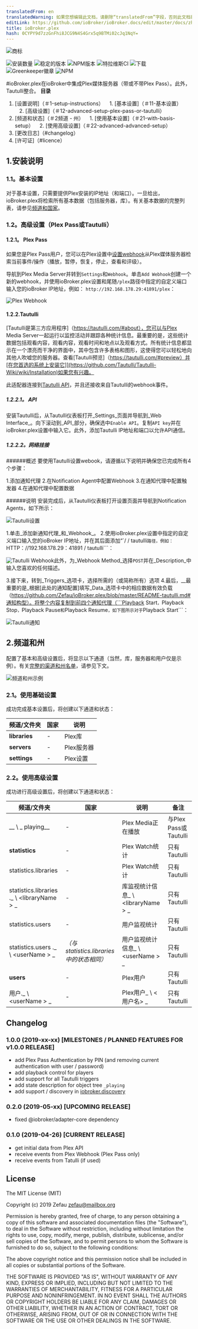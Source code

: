 ```yaml
---
translatedFrom: en
translatedWarning: 如果您想编辑此文档，请删除“translatedFrom”字段，否则此文档将再次自动翻译
editLink: https://github.com/ioBroker/ioBroker.docs/edit/master/docs/zh-cn/adapterref/iobroker.plex/README.md
title: ioBroker.plex
hash: 0CYPY9d7zzGnFhi8JCG9N4S4Grx5q9BTMi02cJq1NqY=
---
```

![商标](https://raw.githubusercontent.com/Zefau/ioBroker.plex/master/admin/plex.jpg)

![安装数量](http://iobroker.live/badges/plex-installed.svg)
![稳定的版本](http://iobroker.live/badges/plex-stable.svg)
![NPM版本](http://img.shields.io/npm/v/iobroker.plex.svg)
![特拉维斯CI](https://travis-ci.org/Zefau/ioBroker.plex.svg?branch=master)
![下载](https://img.shields.io/npm/dm/iobroker.plex.svg)
![Greenkeeper徽章](https://badges.greenkeeper.io/Zefau/ioBroker.plex.svg)
![NPM](https://nodei.co/npm/iobroker.plex.png?downloads=true)

#ioBroker.plex在ioBroker中集成Plex媒体服务器（带或不带Plex Pass）。此外，Tautulli整合。
**目录**

1. [设置说明]（＃1-setup-instructions）
   1. [基本设置]（＃11-基本设置）
   2. [高级设置]（＃12-advanced-setup-plex-pass-or-tautulli）
2. [频道和状态]（＃2频道 - 州）
   1. [使用基本设置]（＃21-with-basis-setup）
   2. [使用高级设置]（＃22-advanced-advanced-setup）
3. [更改日志]（#changelog）
4. [许可证]（#licence）

## 1.安装说明
### 1.1。基本设置
对于基本设置，只需要提供Plex安装的IP地址（和端口）。一旦给出，ioBroker.plex将检索所有基本数据（包括服务器，库）。有关基本数据的完整列表，请参见[频道和国家](#21-with-basis-setup)。

### 1.2。高级设置（Plex Pass或Tautulli）
#### 1.2.1。 Plex Pass
如果您是Plex Pass用户，您可以在Plex设置中[设置webhook](https://support.plex.tv/articles/115002267687-webhooks/#toc-0)从Plex媒体服务器检索当前事件/操作（播放，暂停，恢复，停止，查看和评级）。

导航到Plex Media Server并转到```Settings```和```Webhook```。单击```Add Webhook```创建一个新的webhook，并使用ioBroker.plex设置和尾随```/plex```路径中指定的自定义端口输入您的ioBroker IP地址，例如： ```http://192.168.178.29:41891/plex```：

![Plex Webhook](https://raw.githubusercontent.com/Zefau/ioBroker.plex/master/img/screenshot_plex-webhook.png)

#### 1.2.2.Tautulli
[Tautulli是第三方应用程序]（https://tautulli.com/#about），您可以与Plex Media Server一起运行以监控活动并跟踪各种统计信息。最重要的是，这些统计数据包括观看内容，观看内容，观看时间和地点以及观看方式。所有统计信息都显示在一个漂亮而干净的界面中，其中包含许多表格和图形，这使得您可以轻松地向其他人吹嘘您的服务器。查看[Tautulli预览]（https://tautulli.com/#preview）并[在您首选的系统上安装它]](https://github.com/Tautulli/Tautulli-Wiki/wiki/Installation)如果您有兴趣。

此适配器连接到[Tautulli API](https://github.com/Tautulli/Tautulli/blob/master/API.md)，并且还接收来自Tautulli的webhook事件。

##### 1.2.2.1。 API
安装Tautulli后，从Tautulli仪表板打开_Settings_页面并导航到_Web Interface_。向下滚动到_API_部分，确保选中```Enable API```。复制```API key```并在ioBroker.plex设置中输入它。此外，添加Tautulli IP地址和端口以允许API通信。

##### 1.2.2.2。网络挂接
######概述
要使用Tautulli设置webook，请遵循以下说明并确保您已完成所有4个步骤：

1.添加通知代理
2.在Notification Agent中配置Webhook
3.在通知代理中配置触发器
4.在通知代理中配置数据

######说明
安装完成后，从Tautulli仪表板打开设置页面并导航到Notification Agents，如下所示：

![Tautulli设置](../../../en/adapterref/iobroker.plex/img/screenshot_tautulli-settings.png)

1.单击_添加新通知代理_和_Webhook_。
2.使用ioBroker.plex设置中指定的自定义端口输入您的ioBroker IP地址，并在其后面添加“`/ / tautulli```路径，例如： ```HTTP：//192.168.178.29：41891 / tautulli```：

![Tautulli Webhook](../../../en/adapterref/iobroker.plex/img/screenshot_tautulli-webhook.png)此外，为_Webhook Method_选择```POST```并在_Description_中输入您喜欢的任何描述。

3.接下来，转到_Triggers_选项卡，选择所需的（或简称所有）选项
4.最后，__最重要的是_根据[此处的通知配置]填写_Data_选项卡中的相应数据有效负载（https://github.com/Zefau/ioBroker.plex/blob/master/README-tautulli.md#通知构型）。将整个内容复制到前四个通知代理（```Playback Start```，```Playback Stop```，```Playback Pause```和```Playback Resume```，如下图所示对于```Playback Start```：

   ![Tautulli通知](../../../en/adapterref/iobroker.plex/img/screenshot_tautulli-notification.png)

## 2.频道和州
配置了基本和高级设置后，将显示以下通道（当然，库，服务器和用户仅是示例）。有关[完整的渠道和州名单](#21-with-basis-setup)，请参见下文。

![频道和州示例](../../../en/adapterref/iobroker.plex/img/screenshot_plex-states.jpg)

### 2.1。使用基础设置
成功完成基本设置后，将创建以下通道和状态：

|频道/文件夹|国家|说明|
| ------- | ----- | ----------- |
| __libraries__ | -  | Plex库|
| __servers__ | -  | Plex服务器|
| __settings__ | -  | Plex设置|

### 2.2。使用高级设置
成功进行高级设置后，将创建以下通道和状态：

|频道/文件夹|国家|说明|备注|
| ------- | ----- | ----------- | ------ |
| __ \ _ playing__ | -  | Plex Media正在播放|与Plex Pass或Tautulli |
| __statistics__ | -  | Plex Watch统计|只有Tautulli |
| statistics.libraries | -  | Plex Watch统计|只有Tautulli |
| statistics.libraries ._ \ <libraryName \> _ | -  |库监视统计信息_ \ <libraryName \> _ |只有Tautulli |
| statistics.users | -  |用户监视统计|只有Tautulli |
| statistics.users ._ \ <userName \> _ | _（与statistics.libraries中的状态相同）_ |用户监视统计信息_ \ <userName \> _ |只有Tautulli |
| __users__ | -  | Plex用户|只有Tautulli |
|用户._ \ <userName \> _ | -  | Plex用户_ \ <用户名\> _ |只有Tautulli |

## Changelog

### 1.0.0 (2019-xx-xx) [MILESTONES / PLANNED FEATURES FOR v1.0.0 RELEASE]
- add Plex Pass Authentication by PIN (and removing current authentication with user / password)
- add playback control for players
- add support for all Tautulli triggers
- add state description for object tree ```_playing```
- add support / discovery in [iobroker.discovery](https://github.com/ioBroker/ioBroker.discovery)

### 0.2.0 (2019-05-xx) [UPCOMING RELEASE]
- fixed @iobroker/adapter-core dependency

### 0.1.0 (2019-04-26) [CURRENT RELEASE]
- get initial data from Plex API
- receive events from Plex Webhook (Plex Pass only)
- receive events from Tatulli (if used)

## License
The MIT License (MIT)

Copyright (c) 2019 Zefau <zefau@mailbox.org>

Permission is hereby granted, free of charge, to any person obtaining a copy
of this software and associated documentation files (the "Software"), to deal
in the Software without restriction, including without limitation the rights
to use, copy, modify, merge, publish, distribute, sublicense, and/or sell
copies of the Software, and to permit persons to whom the Software is
furnished to do so, subject to the following conditions:

The above copyright notice and this permission notice shall be included in
all copies or substantial portions of the Software.

THE SOFTWARE IS PROVIDED "AS IS", WITHOUT WARRANTY OF ANY KIND, EXPRESS OR
IMPLIED, INCLUDING BUT NOT LIMITED TO THE WARRANTIES OF MERCHANTABILITY,
FITNESS FOR A PARTICULAR PURPOSE AND NONINFRINGEMENT. IN NO EVENT SHALL THE
AUTHORS OR COPYRIGHT HOLDERS BE LIABLE FOR ANY CLAIM, DAMAGES OR OTHER
LIABILITY, WHETHER IN AN ACTION OF CONTRACT, TORT OR OTHERWISE, ARISING FROM,
OUT OF OR IN CONNECTION WITH THE SOFTWARE OR THE USE OR OTHER DEALINGS IN
THE SOFTWARE.